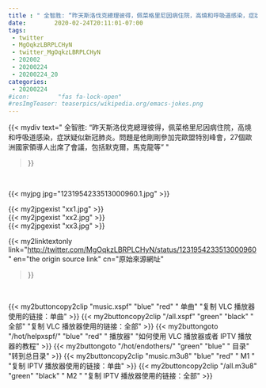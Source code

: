 ```yaml
---
title : " 全智胜: “昨天斯洛伐克總理彼得，佩菜格里尼因病住院，高燒和呼吸道感染，症狀疑似新冠肺炎。問題是他剛剛參加完歐盟特別峰會，27個歐洲國家領導人出席了會議，包括默克爾，馬克龍等”  "
date:        2020-02-24T20:11:01-07:00
tags:
 - twitter
 - MgOqkzLBRPLCHyN
 - twitter_MgOqkzLBRPLCHyN
 - 202002
 - 20200224
 - 20200224_20
categories:
 - 20200224
#icon:        "fas fa-lock-open"
#resImgTeaser: teaserpics/wikipedia.org/emacs-jokes.png
---
```


{{< mydiv text=" 全智胜: “昨天斯洛伐克總理彼得，佩菜格里尼因病住院，高燒和呼吸道感染，症狀疑似新冠肺炎。問題是他剛剛參加完歐盟特別峰會，27個歐洲國家領導人出席了會議，包括默克爾，馬克龍等”  "
>}}
<br>


 {{< myjpg jpg="1231954233513000960.1.jpg" >}}<br> 

{{< my2jpgexist "xx1.jpg" >}}<br>
{{< my2jpgexist "xx2.jpg" >}}<br>
{{< my2jpgexist "xx3.jpg" >}}<br>


{{< my2linktextonly link="http://twitter.com/MgOqkzLBRPLCHyN/status/1231954233513000960"
en="the origin source link" cn="原始來源網址"
>}}


<br>

{{< my2buttoncopy2clip "music.xspf"        "blue"   "red"    " 单曲"  "复制 VLC 播放器使用的链接：单曲" >}} {{< my2buttoncopy2clip "/all.xspf"         "green"  "black"  " 全部"  "复制 VLC 播放器使用的链接：全部" >}} {{< my2buttongoto      "/hot/helpxspf/"    "blue"   "red"    " 播放器" "如何使用 VLC 播放器或者 IPTV 播放器的教程" >}} {{< my2buttongoto      "/hot/endothers/"   "green"  "blue"   " 目录"   "转到总目录" >}} {{< my2buttoncopy2clip "music.m3u8"        "blue"   "red"    " M1 "    "复制 IPTV 播放器使用的链接：单曲" >}} {{< my2buttoncopy2clip "/all.m3u8"         "green"  "black"  " M2 "    "复制 IPTV 播放器使用的链接：全部" >}} 

